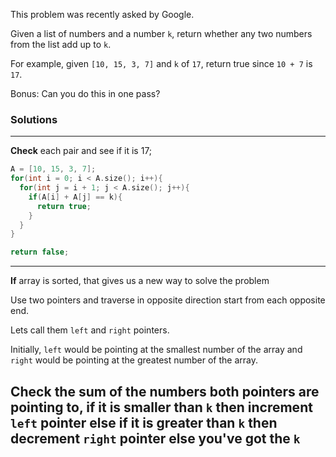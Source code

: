 This problem was recently asked by Google.

Given a list of numbers and a number ``k``,
return whether any two numbers from the list add up to ``k``.

For example, given ``[10, 15, 3, 7]`` and ``k`` of ``17``,
return true since ``10 + 7`` is ``17``.

Bonus: Can you do this in one pass?

### Solutions
---
**Check** each pair and see if it is 17;

```cpp
A = [10, 15, 3, 7];
for(int i = 0; i < A.size(); i++){
  for(int j = i + 1; j < A.size(); j++){
    if(A[i] + A[j] == k){
      return true;
    }
  }
}

return false;
```
---
**If** array is sorted, that gives us a new way to solve the problem

Use two pointers and traverse in opposite direction
start from each opposite end.

Lets call them ``left`` and ``right`` pointers.

Initially, ``left`` would be pointing at the smallest number of the array and ``right`` would
be pointing at the greatest number of the array.

Check the sum of the numbers both pointers are pointing to,
if it is smaller than ``k`` then increment ``left`` pointer
else if it is greater than ``k`` then decrement ``right`` pointer
else you've got the `k`
---

